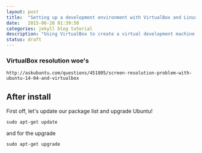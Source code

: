 ```yaml
---
layout: post
title:  "Setting up a development environment with VirtualBox and Linux"
date:   2015-06-28 01:39:50
categories: jekyll blog tutorial
description: "Using VirtualBox to create a virtual development machine with Ubuntu 14.04.02 LTS"
status: draft
---
```


### VirtualBox resolution woe's

	http://askubuntu.com/questions/451805/screen-resolution-problem-with-ubuntu-14-04-and-virtualbox

## After install

First off, let's update our package list and upgrade Ubuntu!

	sudo apt-get update

and for the upgrade

	sudo apt-get upgrade